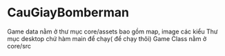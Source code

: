 # CauGiayBomberman
Game data nằm ở thư mục core/assets bao gồm map, image các kiểu
Thư mục desktop chứ hàm main để chạy( để chạy thôi)
Game Class nằm ở core/src
